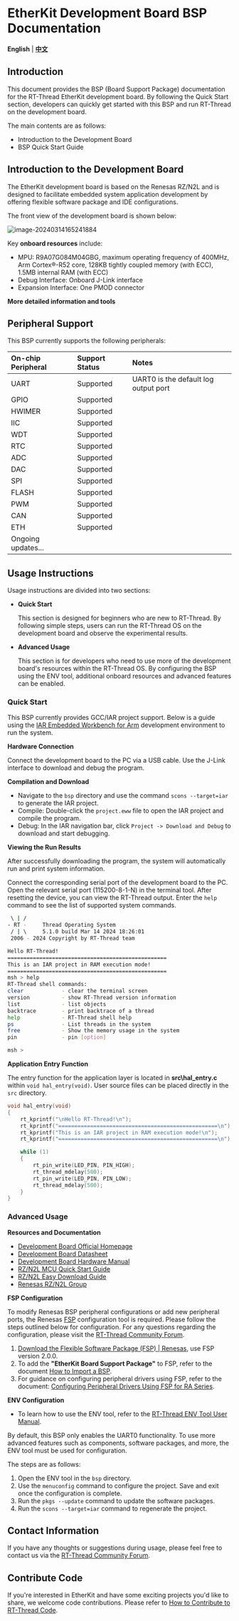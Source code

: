 # EtherKit Development Board BSP Documentation

**English** | [**中文**](./README_zh.md)

## Introduction

This document provides the BSP (Board Support Package) documentation for the RT-Thread EtherKit development board. By following the Quick Start section, developers can quickly get started with this BSP and run RT-Thread on the development board.

The main contents are as follows:

- Introduction to the Development Board
- BSP Quick Start Guide

## Introduction to the Development Board

The EtherKit development board is based on the Renesas RZ/N2L and is designed to facilitate embedded system application development by offering flexible software package and IDE configurations.

The front view of the development board is shown below:

![image-20240314165241884](figures/big.png)

Key **onboard resources** include:

- MPU: R9A07G084M04GBG, maximum operating frequency of 400MHz, Arm Cortex®-R52 core, 128KB tightly coupled memory (with ECC), 1.5MB internal RAM (with ECC)
- Debug Interface: Onboard J-Link interface
- Expansion Interface: One PMOD connector

**More detailed information and tools**

## Peripheral Support

This BSP currently supports the following peripherals:

| **On-chip Peripheral** | **Support Status** | **Notes** |
| :---------------------- | :------------------ | :-------- |
| UART                    | Supported           | UART0 is the default log output port |
| GPIO                    | Supported           |          |
| HWIMER                  | Supported           |          |
| IIC                     | Supported           |          |
| WDT                     | Supported           |          |
| RTC                     | Supported           |          |
| ADC                     | Supported           |          |
| DAC                     | Supported           |          |
| SPI                     | Supported           |          |
| FLASH                   | Supported           |          |
| PWM                     | Supported           |          |
| CAN                     | Supported           |          |
| ETH                     | Supported           |          |
| Ongoing updates...      |                     |          |

## Usage Instructions

Usage instructions are divided into two sections:

- **Quick Start**

  This section is designed for beginners who are new to RT-Thread. By following simple steps, users can run the RT-Thread OS on the development board and observe the experimental results.

- **Advanced Usage**

  This section is for developers who need to use more of the development board's resources within the RT-Thread OS. By configuring the BSP using the ENV tool, additional onboard resources and advanced features can be enabled.

### Quick Start

This BSP currently provides GCC/IAR project support. Below is a guide using the [IAR Embedded Workbench for Arm](https://www.iar.com/products/architectures/arm/iar-embedded-workbench-for-arm/) development environment to run the system.

**Hardware Connection**

Connect the development board to the PC via a USB cable. Use the J-Link interface to download and debug the program.

**Compilation and Download**

- Navigate to the `bsp` directory and use the command `scons --target=iar` to generate the IAR project.
- Compile: Double-click the `project.eww` file to open the IAR project and compile the program.
- Debug: In the IAR navigation bar, click `Project -> Download and Debug` to download and start debugging.

**Viewing the Run Results**

After successfully downloading the program, the system will automatically run and print system information.

Connect the corresponding serial port of the development board to the PC. Open the relevant serial port (115200-8-1-N) in the terminal tool. After resetting the device, you can view the RT-Thread output. Enter the `help` command to see the list of supported system commands.

```bash
 \ | /  
- RT -     Thread Operating System  
 / | \     5.1.0 build Mar 14 2024 18:26:01  
 2006 - 2024 Copyright by RT-Thread team  

Hello RT-Thread!  
==================================================  
This is an IAR project in RAM execution mode!  
==================================================  
msh > help  
RT-Thread shell commands:  
clear            - clear the terminal screen  
version          - show RT-Thread version information  
list             - list objects  
backtrace        - print backtrace of a thread  
help             - RT-Thread shell help  
ps               - List threads in the system  
free             - Show the memory usage in the system  
pin              - pin [option]  

msh >
```

**Application Entry Function**

The entry function for the application layer is located in **src\hal_entry.c** within `void hal_entry(void)`. User source files can be placed directly in the `src` directory.

```c
void hal_entry(void)
{
    rt_kprintf("\nHello RT-Thread!\n");
    rt_kprintf("==================================================\n");
    rt_kprintf("This is an IAR project in RAM execution mode!\n");
    rt_kprintf("==================================================\n");

    while (1)
    {
        rt_pin_write(LED_PIN, PIN_HIGH);
        rt_thread_mdelay(500);
        rt_pin_write(LED_PIN, PIN_LOW);
        rt_thread_mdelay(500);
    }
}
```

### Advanced Usage

**Resources and Documentation**

- [Development Board Official Homepage](https://www.renesas.cn/zh/products/microcontrollers-microprocessors/rz-mpus/rzn2l-integrated-tsn-compliant-3-port-gigabit-ethernet-switch-enables-various-industrial-applications)
- [Development Board Datasheet](https://www.renesas.cn/zh/document/dst/rzn2l-group-datasheet?r=1622651)
- [Development Board Hardware Manual](https://www.renesas.cn/zh/document/mah/rzn2l-group-users-manual-hardware?r=1622651)
- [RZ/N2L MCU Quick Start Guide](https://www.renesas.cn/zh/document/apn/rzt2-rzn2-device-setup-guide-flash-boot-application-note?r=1622651)
- [RZ/N2L Easy Download Guide](https://www.renesas.cn/zh/document/gde/rzn2l-easy-download-guide?r=1622651)
- [Renesas RZ/N2L Group](https://www.renesas.cn/zh/document/fly/renesas-rzn2l-group?r=1622651)

**FSP Configuration**

To modify Renesas BSP peripheral configurations or add new peripheral ports, the Renesas [FSP](https://www2.renesas.cn/jp/zh/software-tool/flexible-software-package-fsp#document) configuration tool is required. Please follow the steps outlined below for configuration. For any questions regarding the configuration, please visit the [RT-Thread Community Forum](https://club.rt-thread.org/).

1. [Download the Flexible Software Package (FSP) | Renesas](https://github.com/renesas/rzn-fsp/releases/download/v2.0.0/setup_rznfsp_v2_0_0_rzsc_v2024-01.1.exe), use FSP version 2.0.0.
2. To add the **"EtherKit Board Support Package"** to FSP, refer to the document [How to Import a BSP](https://www2.renesas.cn/document/ppt/1527171?language=zh&r=1527191).
3. For guidance on configuring peripheral drivers using FSP, refer to the document: [Configuring Peripheral Drivers Using FSP for RA Series](https://www.rt-thread.org/document/site/#/rt-thread-version/rt-thread-standard/tutorial/make-bsp/renesas-ra/RA-series-using-FSP-configure-peripheral-drivers?id=ra-series-using-fsp-configure-peripheral-drivers).

**ENV Configuration**

- To learn how to use the ENV tool, refer to the [RT-Thread ENV Tool User Manual](https://www.rt-thread.org/document/site/#/development-tools/env/env).

By default, this BSP only enables the UART0 functionality. To use more advanced features such as components, software packages, and more, the ENV tool must be used for configuration.

The steps are as follows:
1. Open the ENV tool in the `bsp` directory.
2. Use the `menuconfig` command to configure the project. Save and exit once the configuration is complete.
3. Run the `pkgs --update` command to update the software packages.
4. Run the `scons --target=iar` command to regenerate the project.

## Contact Information

If you have any thoughts or suggestions during usage, please feel free to contact us via the [RT-Thread Community Forum](https://club.rt-thread.org/).

## Contribute Code

If you're interested in EtherKit and have some exciting projects you'd like to share, we welcome code contributions. Please refer to [How to Contribute to RT-Thread Code](https://www.rt-thread.org/document/site/#/rt-thread-version/rt-thread-standard/development-guide/github/github).
